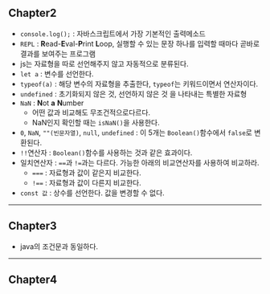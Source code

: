 ## Chapter2
- `console.log();` : 자바스크립트에서 가장 기본적인 출력메소드
- `REPL` : **R**ead-**E**val-**P**rint **L**oop, 실행할 수 있는 문장 하나를 입력할 때마다 곧바로 결과를 보여주는 프로그램
- js는 자료형을 따로 선언해주지 않고 자동적으로 분류된다.
- `let a` : 변수를 선언한다.
- `typeof(a)` : 해당 변수의 자료형을 추출한다, `typeof`는 키워드이면서 연산자이다.
- `undefined` : 초기화되지 않은 것, 선언하지 않은 것 을 나타내는 특별한 자료형
- `NaN` : **N**ot **a** **N**umber
    - 어떤 값과 비교해도 무조건적으로다르다.
    - NaN인지 확인할 때는 `isNaN()`을 사용한다.
- `0`, `NaN`, `""(빈문자열)`, `null`, `undefined` : 이 5개는 `Boolean()`함수에서 `false`로 변환된다.
- `!!`연산자 : `Boolean()`함수를 사용하는 것과 같은 효과이다.
- 일치연산자 : `==`과 `!=`과는 다르다. 가능한 아래의 비교연산자를 사용하여 비교하라.
    - `===` : 자료형과 값이 같은지 비교한다.
    - `!==` : 자료형과 값이 다른지 비교한다.
- `const 값` : 상수를 선언한다. 값을 변경할 수 없다.

---
## Chapter3
- java의 조건문과 동일하다.

---
## Chapter4
